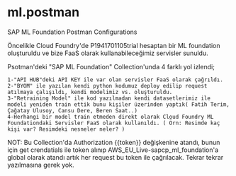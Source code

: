 # ml.postman
SAP ML Foundation Postman Configurations

Öncelikle Cloud Foundry'de P1941701105trial hesaptan bir ML foundation oluşturuldu ve bize FaaS olarak kullanabileceğimiz servisler sunuldu.

Psotman'deki "SAP ML Foundation" Collection'unda 4 farklı yol izlendi;

	1-"API HUB"deki API KEY ile var olan servisler FaaS olarak çağrıldı.
	2-"BYOM" ile yazılan kendi python kodumuz deploy edilip request atılmaya çalışıldı, kendi modelimiz vs. oluşturuldu.
	3-"Retraining Model" ile kod yazılmadan kendi datasetlerimiz ile modeli yeniden train ettik bunu kişiler üzerinden yaptık( Fatih Terim, Çağatay Ulusoy, Cansu Dere, Beren Saat..)
	4-Herhangi bir model train etmeden direkt olarak Cloud Foundry ML Foundationdaki Servisler FaaS olarak kullanıldı. ( Örn: Resimde kaç kişi var? Resimdeki nesneler neler? )
	
NOT:
Bu Collection'da Authorization {{token}} değişkenine atandı, bunun için get crendatials ile token alınıp AWS_EU_Live-sapcp_ml_foundation'a global olarak atandı artık her request bu token ile çağrılacak. Tekrar tekrar yazılmasına gerek yok. 
